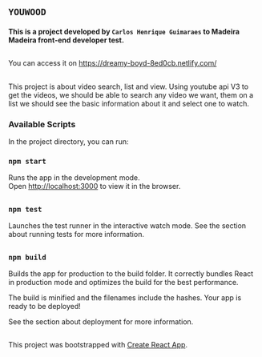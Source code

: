 ## `YOUWOOD`
#### This is a project developed by `Carlos Henrique Guimaraes` to Madeira Madeira front-end developer test.
##
You can access it on https://dreamy-boyd-8ed0cb.netlify.com/
##
This project is about video search, list and view.
Using youtube api V3 to get the videos, we should be able to search any video we want, 
them on a list we should see the basic information about it and select one to watch.

### Available Scripts
In the project directory, you can run:

### `npm start`
Runs the app in the development mode.<br />
Open [http://localhost:3000](http://localhost:3000) to view it in the browser.
##
### `npm test`
Launches the test runner in the interactive watch mode.
See the section about running tests for more information.
##
### `npm build`
Builds the app for production to the build folder.
It correctly bundles React in production mode and optimizes the build for the best performance.

The build is minified and the filenames include the hashes.
Your app is ready to be deployed!

See the section about deployment for more information.
##
This project was bootstrapped with [Create React App](https://github.com/facebook/create-react-app).
##
